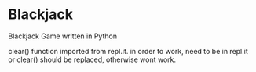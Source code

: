 # Blackjack
Blackjack Game written in Python

clear() function imported from repl.it.
in order to work, need to be in repl.it or
clear() should be replaced, otherwise wont work.
